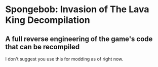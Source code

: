 # Spongebob: Invasion of The Lava King Decompilation
## A full reverse engineering of the game's code that can be recompiled
 I don't suggest you use this for modding as of right now.
